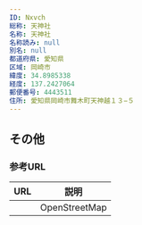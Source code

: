 ```yaml
---
ID: Nxvch
総称: 天神社
名称: 天神社
名称読み: null
別名: null
都道府県: 愛知県
区域: 岡崎市
緯度: 34.8985338
経度: 137.2427064
郵便番号: 4443511
住所: 愛知県岡崎市舞木町天神越１３−５
---
```


## その他

### 参考URL

| URL | 説明          |
| --- | ------------- |
|     | OpenStreetMap |

